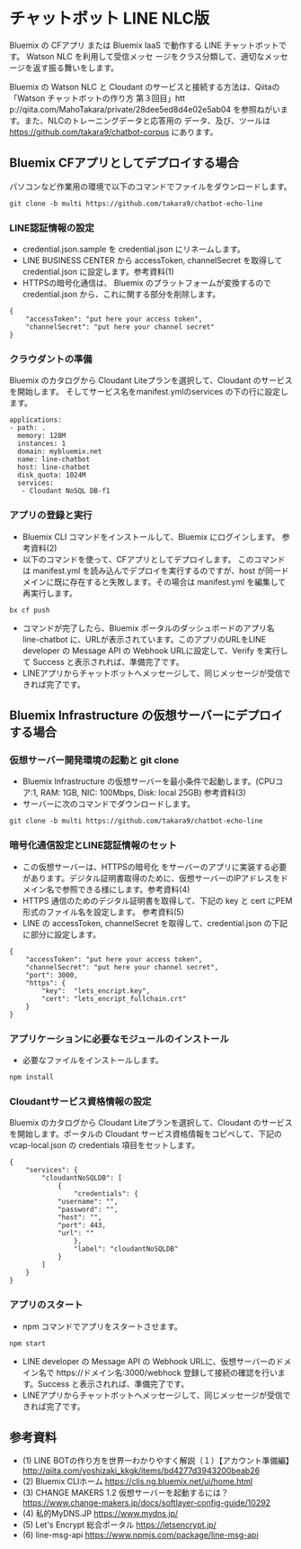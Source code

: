 # チャットボット LINE NLC版

Bluemix の CFアプリ または Bluemix IaaS で動作する LINE チャットボットです。 Watson NLC を利用して受信メッセ
ージをクラス分類して、適切なメッセージを返す振る舞いをします。

Bluemix の Watson NLC と Cloudant のサービスと接続する方法は、Qiitaの「Watson チャットボットの作り方 第３回目」htt
p://qiita.com/MahoTakara/private/28dee5ed8d4e02e5ab04 を参照ねがいます。また、NLCのトレーニングデータと応答用の
データ、及び、ツールは https://github.com/takara9/chatbot-corpus にあります。


## Bluemix CFアプリとしてデプロイする場合
パソコンなど作業用の環境で以下のコマンドでファイルをダウンロードします。

~~~
git clone -b multi https://github.com/takara9/chatbot-echo-line
~~~
### LINE認証情報の設定
* credential.json.sample を credential.json にリネームします。
* LINE BUSINESS CENTER から accessToken, channelSecret を取得して credential.json に設定します。参考資料(1)
* HTTPSの暗号化通信は、 Bluemix のプラットフォームが変換するので credential.json から、これに関する部分を削除します。

~~~
{
    "accessToken": "put here your access token",
    "channelSecret": "put here your channel secret"
}
~~~
### クラウダントの準備
Bluemix のカタログから Cloudant Liteプランを選択して、Cloudant のサービスを開始します。 そしてサービス名をmanifest.ymlのservices の下の行に設定します。

~~~
applications:
- path: .
  memory: 128M
  instances: 1
  domain: mybluemix.net
  name: line-chatbot
  host: line-chatbot
  disk_quota: 1024M
  services:
   - Cloudant NoSQL DB-f1
~~~


### アプリの登録と実行
* Bluemix CLI コマンドをインストールして、Bluemix にログインします。 参考資料(2)
* 以下のコマンドを使って、CFアプリとしてデプロイします。 このコマンドは manifest.yml を読み込んでデプロイを実行するのですが、host が同一ドメインに既に存在すると失敗します。その場合は manifest.yml を編集して再実行します。

~~~
bx cf push
~~~

* コマンドが完了したら、Bluemix ポータルのダッシュボードのアプリ名 line-chatbot に、URLが表示されています。このアプリのURLをLINE developer の Message API の Webhook URLに設定して、Verify を実行して Success と表示されれば、準備完了です。
* LINEアプリからチャットボットへメッセージして、同じメッセージが受信できれば完了です。



## Bluemix Infrastructure の仮想サーバーにデプロイする場合

### 仮想サーバー開発環境の起動と git clone
* Bluemix Infrastructure の仮想サーバーを最小条件で起動します。(CPUコア:1, RAM: 1GB, NIC: 100Mbps, Disk: local 25GB) 参考資料(3)
* サーバーに次のコマンドでダウンロードします。

~~~
git clone -b multi https://github.com/takara9/chatbot-echo-line
~~~

### 暗号化通信設定とLINE認証情報のセット

* この仮想サーバーは、HTTPSの暗号化 をサーバーのアプリに実装する必要があります。デジタル証明書取得のために、仮想サーバーのIPアドレスをドメイン名で参照できる様にします。参考資料(4)
* HTTPS 通信のためのデジタル証明書を取得して、下記の key と cert にPEM形式のファイル名を設定します。 参考資料(5)
* LINE の accessToken, channelSecret を取得して、credential.json の下記に部分に設定します。

~~~
{
    "accessToken": "put here your access token",
    "channelSecret": "put here your channel secret",
    "port": 3000, 
    "https": {
        "key":  "lets_encript.key",
        "cert": "lets_encript_fullchain.crt"
    }
}
~~~

### アプリケーションに必要なモジュールのインストール
* 必要なファイルをインストールします。

~~~
npm install
~~~


### Cloudantサービス資格情報の設定
Bluemix のカタログから Cloudant Liteプランを選択して、Cloudant のサービスを開始します。ポータルの Cloudant サービス資格情報をコピペして、下記の vcap-local.json の credentials 項目をセットします。

~~~
{
    "services": {
        "cloudantNoSQLDB": [
            {
                "credentials": {
		    "username": "",
		    "password": "",
		    "host": "",
		    "port": 443,
		    "url": ""
                },
                "label": "cloudantNoSQLDB"
            }
        ]
    }
}
~~~


### アプリのスタート
* npm コマンドでアプリをスタートさせます。

~~~
npm start
~~~

* LINE developer の Message API の Webhook URLに、仮想サーバーのドメイン名で https://ドメイン名:3000/webhock 登録して接続の確認を行います。Success と表示されれば、準備完了です。
* LINEアプリからチャットボットへメッセージして、同じメッセージが受信できれば完了です。



## 参考資料
- (1) LINE BOTの作り方を世界一わかりやすく解説（１）【アカウント準備編】http://qiita.com/yoshizaki_kkgk/items/bd4277d3943200beab26
- (2) Bluemix CLIホーム https://clis.ng.bluemix.net/ui/home.html
- (3) CHANGE MAKERS 1.2 仮想サーバーを起動するには？ https://www.change-makers.jp/docs/softlayer-config-guide/10292
- (4) 私的MyDNS.JP https://www.mydns.jp/
- (5) Let's Encrypt 総合ポータル https://letsencrypt.jp/
- (6) line-msg-api https://www.npmjs.com/package/line-msg-api

